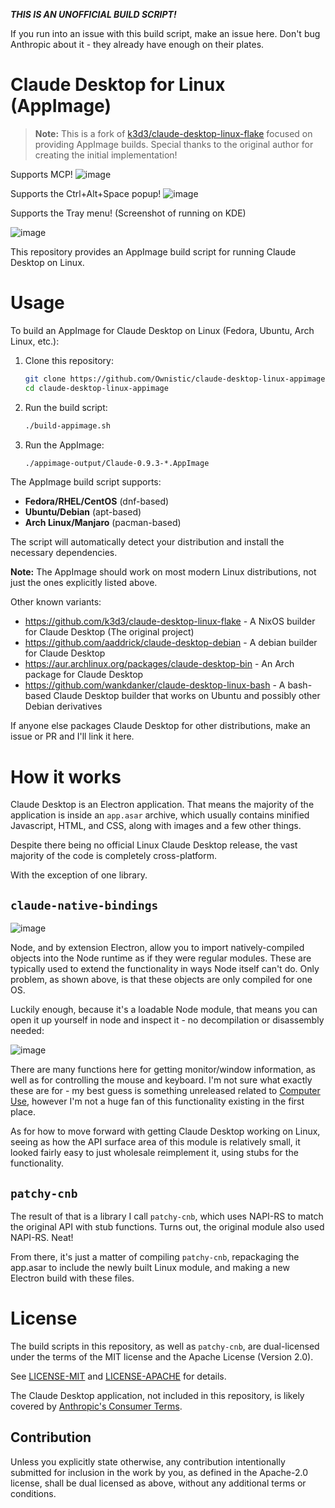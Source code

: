 ***THIS IS AN UNOFFICIAL BUILD SCRIPT!***

If you run into an issue with this build script, make an issue here. Don't bug Anthropic about it - they already have enough on their plates.

# Claude Desktop for Linux (AppImage)

> **Note:** This is a fork of [k3d3/claude-desktop-linux-flake](https://github.com/k3d3/claude-desktop-linux-flake) focused on providing AppImage builds. Special thanks to the original author for creating the initial implementation!

Supports MCP!
![image](https://github.com/user-attachments/assets/93080028-6f71-48bd-8e59-5149d148cd45)

Supports the Ctrl+Alt+Space popup!
![image](https://github.com/user-attachments/assets/1deb4604-4c06-4e4b-b63f-7f6ef9ef28c1)

Supports the Tray menu! (Screenshot of running on KDE)

![image](https://github.com/user-attachments/assets/ba209824-8afb-437c-a944-b53fd9ecd559)

This repository provides an AppImage build script for running Claude Desktop on Linux.

# Usage

To build an AppImage for Claude Desktop on Linux (Fedora, Ubuntu, Arch Linux, etc.):

1. Clone this repository:
   ```bash
   git clone https://github.com/Ownistic/claude-desktop-linux-appimage.git
   cd claude-desktop-linux-appimage
   ```

2. Run the build script:
   ```bash
   ./build-appimage.sh
   ```

3. Run the AppImage:
   ```bash
   ./appimage-output/Claude-0.9.3-*.AppImage
   ```

The AppImage build script supports:
- **Fedora/RHEL/CentOS** (dnf-based)
- **Ubuntu/Debian** (apt-based)
- **Arch Linux/Manjaro** (pacman-based)

The script will automatically detect your distribution and install the necessary dependencies.

**Note:** The AppImage should work on most modern Linux distributions, not just the ones explicitly listed above.

Other known variants:
- https://github.com/k3d3/claude-desktop-linux-flake - A NixOS builder for Claude Desktop (The original project)
- https://github.com/aaddrick/claude-desktop-debian - A debian builder for Claude Desktop
- https://aur.archlinux.org/packages/claude-desktop-bin - An Arch package for Claude Desktop
- https://github.com/wankdanker/claude-desktop-linux-bash - A bash-based Claude Desktop builder that works on Ubuntu and possibly other Debian derivatives

If anyone else packages Claude Desktop for other distributions, make an issue or PR and I'll link it here.

# How it works

Claude Desktop is an Electron application. That means the majority of the application is inside an `app.asar` archive, which usually contains minified Javascript, HTML, and CSS, along with images and a few other things.

Despite there being no official Linux Claude Desktop release, the vast majority of the code is completely cross-platform.

With the exception of one library.

## `claude-native-bindings`

![image](https://github.com/user-attachments/assets/9b386f42-2565-441a-a351-9c09347f9f5f)

Node, and by extension Electron, allow you to import natively-compiled objects into the Node runtime as if they were regular modules.
These are typically used to extend the functionality in ways Node itself can't do. Only problem, as shown above, is that these objects
are only compiled for one OS.

Luckily enough, because it's a loadable Node module, that means you can open it up yourself in node and inspect it - no decompilation or disassembly needed:

![image](https://github.com/user-attachments/assets/b2f1e72c-f763-45c0-8631-2de5555ae653)

There are many functions here for getting monitor/window information, as well as for controlling the mouse and keyboard.
I'm not sure what exactly these are for - my best guess is something unreleased related to [Computer Use](https://docs.anthropic.com/en/docs/build-with-claude/computer-use),
however I'm not a huge fan of this functionality existing in the first place.

As for how to move forward with getting Claude Desktop working on Linux, seeing as how the API surface area of this module is relatively
small, it looked fairly easy to just wholesale reimplement it, using stubs for the functionality.

## `patchy-cnb`

The result of that is a library I call `patchy-cnb`, which uses NAPI-RS to match the original API with stub functions.
Turns out, the original module also used NAPI-RS. Neat!

From there, it's just a matter of compiling `patchy-cnb`, repackaging the app.asar to include the newly built Linux module, and
making a new Electron build with these files.

# License

The build scripts in this repository, as well as `patchy-cnb`, are dual-licensed under the terms of the MIT license and the Apache License (Version 2.0).

See [LICENSE-MIT](LICENSE-MIT) and [LICENSE-APACHE](LICENSE-APACHE) for details.

The Claude Desktop application, not included in this repository, is likely covered by [Anthropic's Consumer Terms](https://www.anthropic.com/legal/consumer-terms).

## Contribution

Unless you explicitly state otherwise, any contribution intentionally submitted
for inclusion in the work by you, as defined in the Apache-2.0 license, shall be dual licensed as above, without any
additional terms or conditions.
